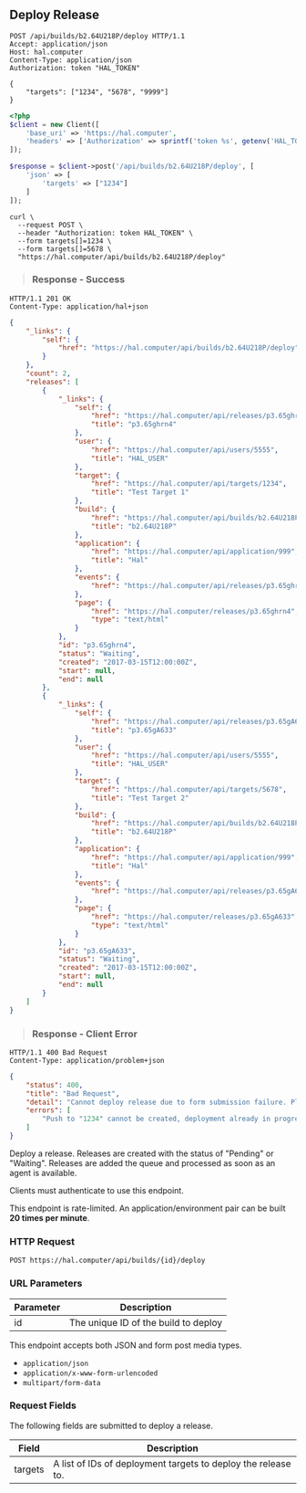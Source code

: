 ## Deploy Release

```http
POST /api/builds/b2.64U218P/deploy HTTP/1.1
Accept: application/json
Host: hal.computer
Content-Type: application/json
Authorization: token "HAL_TOKEN"

{
    "targets": ["1234", "5678", "9999"]
}
```

```php
<?php
$client = new Client([
    'base_uri' => 'https://hal.computer',
    'headers' => ['Authorization' => sprintf('token %s', getenv('HAL_TOKEN'))]
]);

$response = $client->post('/api/builds/b2.64U218P/deploy', [
    'json' => [
        'targets' => ["1234"]
    ]
]);
```

```shell
curl \
  --request POST \
  --header "Authorization: token HAL_TOKEN" \
  --form targets[]=1234 \
  --form targets[]=5678 \
  "https://hal.computer/api/builds/b2.64U218P/deploy"
```

> ### Response - Success

```http--response
HTTP/1.1 201 OK
Content-Type: application/hal+json
```

```json
{
    "_links": {
        "self": {
            "href": "https://hal.computer/api/builds/b2.64U218P/deploy"
        }
    },
    "count": 2,
    "releases": [
        {
            "_links": {
                "self": {
                    "href": "https://hal.computer/api/releases/p3.65ghrn4",
                    "title": "p3.65ghrn4"
                },
                "user": {
                    "href": "https://hal.computer/api/users/5555",
                    "title": "HAL_USER"
                },
                "target": {
                    "href": "https://hal.computer/api/targets/1234",
                    "title": "Test Target 1"
                },
                "build": {
                    "href": "https://hal.computer/api/builds/b2.64U218P",
                    "title": "b2.64U218P"
                },
                "application": {
                    "href": "https://hal.computer/api/application/999",
                    "title": "Hal"
                },
                "events": {
                    "href": "https://hal.computer/api/releases/p3.65ghrn4/events"
                },
                "page": {
                    "href": "https://hal.computer/releases/p3.65ghrn4",
                    "type": "text/html"
                }
            },
            "id": "p3.65ghrn4",
            "status": "Waiting",
            "created": "2017-03-15T12:00:00Z",
            "start": null,
            "end": null
        },
        {
            "_links": {
                "self": {
                    "href": "https://hal.computer/api/releases/p3.65gA633",
                    "title": "p3.65gA633"
                },
                "user": {
                    "href": "https://hal.computer/api/users/5555",
                    "title": "HAL_USER"
                },
                "target": {
                    "href": "https://hal.computer/api/targets/5678",
                    "title": "Test Target 2"
                },
                "build": {
                    "href": "https://hal.computer/api/builds/b2.64U218P",
                    "title": "b2.64U218P"
                },
                "application": {
                    "href": "https://hal.computer/api/application/999",
                    "title": "Hal"
                },
                "events": {
                    "href": "https://hal.computer/api/releases/p3.65gA633/events"
                },
                "page": {
                    "href": "https://hal.computer/releases/p3.65gA633",
                    "type": "text/html"
                }
            },
            "id": "p3.65gA633",
            "status": "Waiting",
            "created": "2017-03-15T12:00:00Z",
            "start": null,
            "end": null
        }
    ]
}
```

> ### Response - Client Error

```http--response
HTTP/1.1 400 Bad Request
Content-Type: application/problem+json
```

```json
{
    "status": 400,
    "title": "Bad Request",
    "detail": "Cannot deploy release due to form submission failure. Please check errors.",
    "errors": [
        "Push to "1234" cannot be created, deployment already in progress."
    ]
}
```

Deploy a release. Releases are created with the status of "Pending" or "Waiting". Releases are added the queue and processed
as soon as an agent is available.

Clients must authenticate to use this endpoint.

<aside class="warning">
    This endpoint is rate-limited. An application/environment pair can be built <b>20 times per minute</b>.
</aside>

### HTTP Request

`POST https://hal.computer/api/builds/{id}/deploy`

### URL Parameters

Parameter | Description
--------- | -----------
id        | The unique ID of the build to deploy

<aside class="success">
    This endpoint accepts both JSON and form post media types.
    <ul>
        <li><code>application/json</code></li>
        <li><code>application/x-www-form-urlencoded</code></li>
        <li><code>multipart/form-data</code></li>
    </ul>
</aside>

### Request Fields

The following fields are submitted to deploy a release.

Field          | Description
-------------- | -----------
targets        | A list of IDs of deployment targets to deploy the release to.
